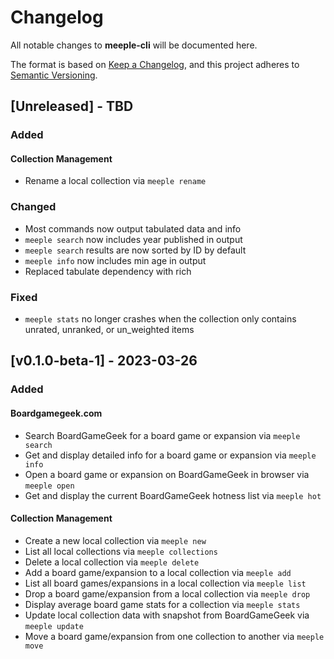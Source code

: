 # Changelog

All notable changes to **meeple-cli** will be documented here.

The format is based on
[Keep a Changelog](https://keepachangelog.com/en/1.0.0/ "Keep a Changelog"),
and this project adheres to
[Semantic Versioning](https://semver.org/spec/v2.0.0.html "Semantic Versioning").

## [Unreleased] - TBD

### Added

#### Collection Management

- Rename a local collection via `meeple rename`

### Changed

- Most commands now output tabulated data and info
- `meeple search` now includes year published in output
- `meeple search` results are now sorted by ID by default
- `meeple info` now includes min age in output
- Replaced tabulate dependency with rich

### Fixed

- `meeple stats` no longer crashes when the collection only contains unrated,
  unranked, or un_weighted items

## [v0.1.0-beta-1] - 2023-03-26

### Added

#### Boardgamegeek.com

- Search BoardGameGeek for a board game or expansion via `meeple search`
- Get and display detailed info for a board game or expansion via `meeple info`
- Open a board game or expansion on BoardGameGeek in browser via `meeple open`
- Get and display the current BoardGameGeek hotness list via `meeple hot`

#### Collection Management

- Create a new local collection via `meeple new`
- List all local collections via `meeple collections`
- Delete a local collection via `meeple delete`
- Add a board game/expansion to a local collection via `meeple add`
- List all board games/expansions in a local collection via `meeple list`
- Drop a board game/expansion from a local collection via `meeple drop`
- Display average board game stats for a collection via `meeple stats`
- Update local collection data with snapshot from BoardGameGeek via `meeple update`
- Move a board game/expansion from one collection to another via `meeple move`
